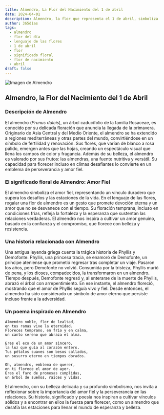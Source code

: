 ```yaml
---
title: Almendro, La Flor del Nacimiento del 1 de abril
date: 2024-04-01
description: Almendro, la flor que representa el 1 de abril, simboliza Amor fiel. Descubre su fascinante historia, significado en el lenguaje de las flores y una poesía que celebra su belleza.
author: 365días
tags:
  - almendro
  - flor del día
  - lenguaje de las flores
  - 1 de abril
  - flor
  - significado floral
  - flor de nacimiento
  - abril
draft: false
---
```


![Imagen de Almendro](https://cdn.pixabay.com/photo/2016/02/01/15/15/almond-blossom-1173735_1280.jpg#center)


## Almendro, la Flor del Nacimiento del 1 de Abril

### Descripción de Almendro

El almendro (_Prunus dulcis_), un árbol caducifolio de la familia Rosaceae, es conocido por su delicada floración que anuncia la llegada de la primavera. Originario de Asia Central y del Medio Oriente, el almendro se ha extendido a regiones mediterráneas y otras partes del mundo, convirtiéndose en un símbolo de fertilidad y renovación. Sus flores, que varían de blanco a rosa pálido, emergen antes que las hojas, creando un espectáculo visual que llena los campos de color y fragancia. Además de su belleza, el almendro es valorado por sus frutos: las almendras, una fuente nutritiva y versátil. Su capacidad para florecer incluso en climas desafiantes lo convierte en un emblema de perseverancia y amor fiel.

### El significado floral de Almendro: Amor Fiel

El almendro simboliza el amor fiel, representando un vínculo duradero que supera los desafíos y las estaciones de la vida. En el lenguaje de las flores, regalar una flor de almendro es un gesto que promete devoción eterna y un amor que no se desvanece con el tiempo. Su floración temprana, incluso en condiciones frías, refleja la fortaleza y la esperanza que sustentan las relaciones verdaderas. El almendro nos inspira a cultivar un amor genuino, basado en la confianza y el compromiso, que florece con belleza y resistencia.

### Una historia relacionada con Almendro

Una antigua leyenda griega cuenta la trágica historia de Phyllis y Demofonte. Phyllis, una princesa tracia, se enamoró de Demofonte, un príncipe ateniense que prometió regresar tras completar un viaje. Pasaron los años, pero Demofonte no volvió. Consumida por la tristeza, Phyllis murió de pena, y los dioses, compadecidos, la transformaron en un almendro. Tiempo después, Demofonte regresó y, al enterarse de la muerte de Phyllis, abrazó el árbol con arrepentimiento. En ese instante, el almendro floreció, mostrando que el amor de Phyllis seguía vivo y fiel. Desde entonces, el almendro ha sido considerado un símbolo de amor eterno que persiste incluso frente a la adversidad.

### Un poema inspirado en Almendro

```
Almendro noble, flor de lealtad,  
en tus ramas vive la eternidad.  
Floreces temprano, en frío y en calma,  
un canto sereno que abraza el alma.  

Eres el eco de un amor sincero,  
la luz que guía al corazón entero.  
Tus pétalos suaves son besos callados,  
un susurro eterno en tiempos dorados.  

Oh, almendro, emblema de querer,  
en ti florece el amor de ayer.  
Eres el faro de promesas cumplidas,  
un árbol de sueños, raíces y vidas.  
```

El almendro, con su belleza delicada y su profundo simbolismo, nos invita a reflexionar sobre la importancia del amor fiel y la perseverancia en las relaciones. Su historia, significado y poesía nos inspiran a cultivar vínculos sólidos y a encontrar en ellos la fuerza para florecer, como un almendro que desafía las estaciones para llenar el mundo de esperanza y belleza.
